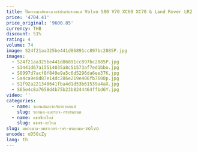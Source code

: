 ```yaml
---
title: ปั๊มพวงมาลัยพาวเวอร์สําหรับรถยนต์ Volvo S80 V70 XC60 XC70 & Land Rover LR2 18602503 -101 18602503 -102 21-398 36002409 36000165   แอลอาร์ 007207
price: '4704.41'
price_original: '9600.85'
currency: THB
discount: 51%
rating: 4
volume: 74
image: S24f21aa325be441d86891cc897bc2885P.jpg
images:
  - S24f21aa325be441d86891cc897bc2885P.jpg
  - S3441d67a15514035a8c51573af7ed1bbo.jpg
  - S0997d7acf8f849e9a5c6d5296da6ee37K.jpg
  - Sa4ca9e8d87e14dc286e219e406fb7608p.jpg
  - S1f92a221348641fba4d1d53b61539a4aX.jpg
  - S65e4c8a7658d4b75b23b8244464ffbd6Y.jpg
video: ''
categories:
  - name: รถยนต์และรถจักรยานยนต์
    slug: รถยนต-และรถจ-กรยานยนต
  - name: แชสซีอะไหล่
    slug: แชสซ-อะไหล
slug: มพวงมาล-ยพาวเวอร-าหร-บรถยนต-volvo
encode: oD5GcZy
lang: th
---
```

  